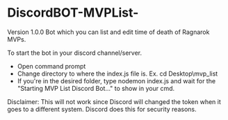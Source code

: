 # DiscordBOT-MVPList-
Version 1.0.0
Bot which you can list and edit time of death of Ragnarok MVPs.



To start the bot in your discord channel/server.

- Open command prompt
- Change directory to where the index.js file is. 
  Ex. cd Desktop\mvp_list
- If you're in the desired folder, type nodemon index.js and wait for the "Starting MVP List Discord Bot..." to show in your cmd.


Disclaimer:
This will not work since Discord will changed the token when it goes to a different system. 
Discord does this for security reasons.
